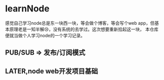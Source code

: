 # learnNode

感觉自己学习node总是东一块西一块，等会做个博客，等会写个web app，但基本原理老是一知半解:cry:，没有系统的去学过。这次想要重新拾起这一块，
本仓库便就当做个人学习node的一个学习记录。

## PUB/SUB => 发布/订阅模式

## LATER,node web开发项目基础
